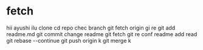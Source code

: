 # fetch
hii ayushi
ilu
clone
cd repo
chec branch
git fetch origin
gi re
git add readme.md
git commit
change readme
git fetch
git re
conf
readme
add read
git rebase --continue
git push origin k
git merge k
